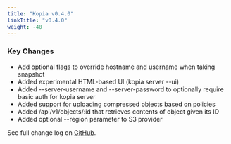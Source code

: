 ```yaml
---
title: "Kopia v0.4.0"
linkTitle: "v0.4.0"
weight: -40
---
```


### Key Changes

* Add optional flags to override hostname and username when taking snapshot
* Added experimental HTML-based UI (kopia server --ui)
* Added --server-username and --server-password to optionally require basic auth for kopia server
* Added support for uploading compressed objects based on policies
* Added /api/v1/objects/:id that retrieves contents of object given its ID
* Added optional --region parameter to S3 provider

See full change log on [GitHub](https://github.com/kopia/kopia/releases/tag/v0.4.0).
